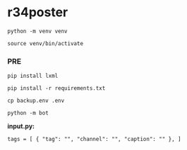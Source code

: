 # r34poster

 `python -m venv venv`

 `source venv/bin/activate`

### **PRE**

`pip install lxml`

`pip install -r requirements.txt`

`cp backup.env .env`

`python -m bot`

**input.py:**

`tags = [
    {
        "tag": "",
        "channel": "",
        "caption": ""
    },
]`
